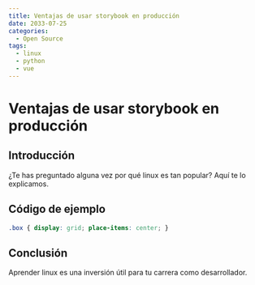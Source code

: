 ```yaml
---
title: Ventajas de usar storybook en producción
date: 2033-07-25
categories:
  - Open Source
tags:
  - linux
  - python
  - vue
---
```


# Ventajas de usar storybook en producción

## Introducción

¿Te has preguntado alguna vez por qué linux es tan popular? Aquí te lo explicamos.

## Código de ejemplo

```css
.box { display: grid; place-items: center; }
```

## Conclusión

Aprender linux es una inversión útil para tu carrera como desarrollador.